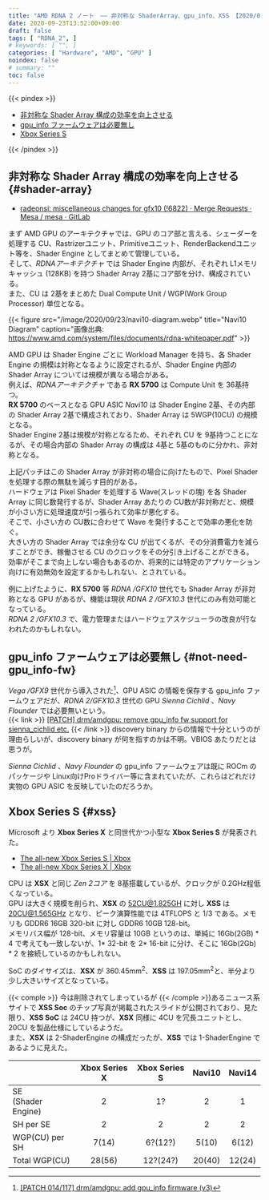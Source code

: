 ```yaml
---
title: "AMD RDNA 2 ノート　―― 非対称な ShaderArray、gpu_info、XSS 【2020/09/23】"
date: 2020-09-23T13:52:00+09:00
draft: false
tags: [ "RDNA_2", ]
# keywords: [ "", ]
categories: [ "Hardware", "AMD", "GPU" ]
noindex: false
# summary: ""
toc: false
---
```


{{< pindex >}}

 * [非対称な Shader Array 構成の効率を向上させる](#shader-array)
 * [gpu_info ファームウェアは必要無し](#not-need-gpu_info-fw)
 * [Xbox Series S](#xss)

{{< /pindex >}}

## 非対称な Shader Array 構成の効率を向上させる {#shader-array}

 * [radeonsi: miscellaneous changes for gfx10 (!6822) · Merge Requests · Mesa / mesa · GitLab](https://gitlab.freedesktop.org/mesa/mesa/-/merge_requests/6822/diffs?commit_id=c4281375e63ce4e1cecab4382b5124e3a6ee941c)

まず AMD GPU のアーキテクチャでは、GPU のコア部と言える、シェーダーを処理する CU、Rastrizerユニット、Primitiveユニット、RenderBackendユニット等を、Shader Engine としてまとめて管理している。  
そして、*RDNAアーキテクチャ* では Shader Engine 内部が、それぞれ L1メモリキャッシュ (128KB) を持つ Shader Array 2基にコア部を分け、構成されている。  
また、CU は 2基をまとめた Dual Compute Unit / WGP(Work Group Processor) 単位となる。  

{{< figure src="/image/2020/09/23/navi10-diagram.webp" title="Navi10 Diagram" caption="画像出典: <https://www.amd.com/system/files/documents/rdna-whitepaper.pdf>" >}}

AMD GPU は Shader Engine ごとに Workload Manager を持ち、各 Shader Engine の規模は対称となるように設定されるが、Shader Engine 内部の Shader Array については規模が異なる場合がある。  
例えば、*RDNAアーキテクチャ* である **RX 5700** は Compute Unit を 36基持つ。  
**RX 5700** のベースとなる GPU ASIC *Navi10* は Shader Engine 2基、その内部の Shader Array 2基で構成されており、Shader Array は 5WGP(10CU) の規模となる。  
Shader Engine 2基は規模が対称となるため、それぞれ CU を 9基持つことになるが、その場合内部の Shader Array の構成は 4基と 5基のものに分かれ、非対称となる。  

上記パッチはこの Shader Array が非対称の場合に向けたもので、Pixel Shader を処理する際の無駄を減らす目的がある。  
ハードウェアは Pixel Shader を処理する Wave(スレッドの塊) を各 Shader Array に同じ数発行するが、Shader Array あたりの CU数が非対称だと、規模が小さい方に処理速度が引っ張られて効率が悪化する。  
そこで、小さい方の CU数に合わせて Wave を発行することで効率の悪化を防ぐ。  
大きい方の Shader Array では余分な CU が出てくるが、その分消費電力を減らすことができ、稼働させる CU のクロックをその分引き上げることができる。  
効率がそこまで向上しない場合もあるのか、将来的には特定のアプリケーション向けに有効無効を設定するかもしれない、とされている。  

例に上げたように、**RX 5700** 等 *RDNA /GFX10* 世代でも Shader Array が非対称となる GPU があるが、機能は現状 *RDNA 2 /GFX10.3* 世代にのみ有効可能となっている。  
*RDNA 2 /GFX10.3* で、電力管理またはハードウェアスケジューラの改良が行なわれたのかもしれない。  



## gpu_info ファームウェアは必要無し {#not-need-gpu_info-fw}

*Vega /GFX9* 世代から導入された[^gfx9-gpu_info_fw]、GPU ASIC の情報を保存する gpu_info ファームウェアだが、*RDNA 2/GFX10.3* 世代の GPU *Sienna Cichlid* 、*Navy Flounder* では必要無いという。  
{{< link >}} [[PATCH] drm/amdgpu: remove gpu_info fw support for sienna_cichlid etc.](https://lists.freedesktop.org/archives/amd-gfx/2020-September/054110.html) {{< /link >}}
discovery binary からの情報で十分というのが理由らしいが、discovery binary が何を指すのかは不明。VBIOS あたりだとは思うが。  

*Sienna Cichlid* 、*Navy Flounder* の gpu_info ファームウェアは既に ROCm のパッケージや Linux向けProドライバー等に含まれていたが、これらはどれだけ実物の GPU ASIC を反映していたのだろうか。  

[^gfx9-gpu_info_fw]: [[PATCH 014/117] drm/amdgpu: add gpu_info firmware (v3)](https://lists.freedesktop.org/archives/amd-gfx/2017-May/008929.html)

## Xbox Series S {#xss}
Microsoft より **Xbox Series X** と同世代かつ小型な **Xbox Series S** が発表された。  

 * [The all-new Xbox Series S | Xbox](https://www.xbox.com/en-US/consoles/xbox-series-s#target-specs)
 * [The all-new Xbox Series X | Xbox](https://www.xbox.com/en-US/consoles/xbox-series-x#specs)  

CPU は **XSX** と同じ *Zen 2コア* を 8基搭載しているが、クロックが 0.2GHz程低くなっている。  
GPU は大きく規模を削られ、**XSX** の 52CU@1.825GH に対し **XSS** は 20CU@1.565GHz となり、ピーク演算性能では 4TFLOPS と 1/3 である。メモリも GDDR6 16GB 320-bit に対し GDDR6 10GB 128-bit。  
メモリバス幅が 128-bit、メモリ容量は 10GB というのは、単純に 16Gb(2GB) \* 4 で考えても一致しないが、1\* 32-bit を 2\* 16-bit に分け、そこに 16Gb(2Gb) \* 2 を接続しているのかもしれない。  

SoC のダイサイズは、**XSX** が 360.45mm<sup>2</sup>、**XSS** は 197.05mm<sup>2</sup>と、半分より少し大きいサイズとなっている。  

{{< comple >}} 今は削除されてしまっているが {{< /comple >}}あるニュース系サイトで **XSS Soc** のチップ写真が掲載されたスライドが公開されており、見た限り、**XSS SoC** は 24CU 持つが、**XSX** 同様に 4CU を冗長ユニットとし、20CU を製品仕様にしているようだ。  
また、**XSX** は 2-ShaderEngine の構成だったが、**XSS** では 1-ShaderEngine であるように見えた。  


| | Xbox Series X | Xbox Series S | Navi10 | Navi14 |
| :-- | :--: | :--: | :--: | :--: |
| SE<br>(Shader Engine) | 2 | 1? | 2 | 1 |
| SH per SE | 2 | 2 | 2 | 2 |
| WGP(CU) per SH | 7(14) | 6?(12?) | 5(10) | 6(12) |
| Total WGP(CU) | 28(56) | 12?(24?) | 20(40) | 12(24) |


